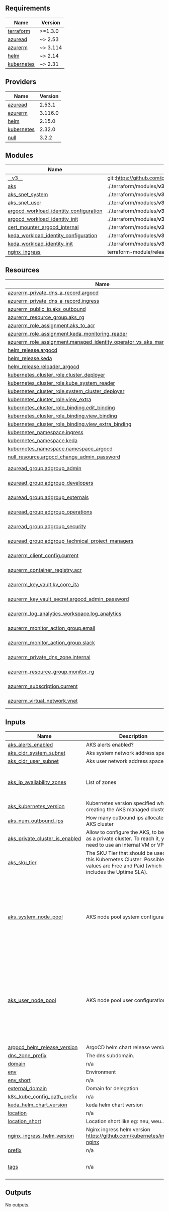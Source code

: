 <!-- markdownlint-disable -->
<!-- BEGIN_TF_DOCS -->
## Requirements

| Name | Version |
|------|---------|
| <a name="requirement_terraform"></a> [terraform](#requirement\_terraform) | >=1.3.0 |
| <a name="requirement_azuread"></a> [azuread](#requirement\_azuread) | ~> 2.53 |
| <a name="requirement_azurerm"></a> [azurerm](#requirement\_azurerm) | ~> 3.114 |
| <a name="requirement_helm"></a> [helm](#requirement\_helm) | ~> 2.14 |
| <a name="requirement_kubernetes"></a> [kubernetes](#requirement\_kubernetes) | ~> 2.31 |

## Providers

| Name | Version |
|------|---------|
| <a name="provider_azuread"></a> [azuread](#provider\_azuread) | 2.53.1 |
| <a name="provider_azurerm"></a> [azurerm](#provider\_azurerm) | 3.116.0 |
| <a name="provider_helm"></a> [helm](#provider\_helm) | 2.15.0 |
| <a name="provider_kubernetes"></a> [kubernetes](#provider\_kubernetes) | 2.32.0 |
| <a name="provider_null"></a> [null](#provider\_null) | 3.2.2 |

## Modules

| Name | Source | Version |
|------|--------|---------|
| <a name="module___v3__"></a> [\_\_v3\_\_](#module\_\_\_v3\_\_) | git::https://github.com/pagopa/terraform-azurerm-v3.git | b38a6317d9d18ffe7bea39b0cc2f390cf7fd06d6 |
| <a name="module_aks"></a> [aks](#module\_aks) | ./.terraform/modules/__v3__/kubernetes_cluster | n/a |
| <a name="module_aks_snet_system"></a> [aks\_snet\_system](#module\_aks\_snet\_system) | ./.terraform/modules/__v3__/subnet | n/a |
| <a name="module_aks_snet_user"></a> [aks\_snet\_user](#module\_aks\_snet\_user) | ./.terraform/modules/__v3__/subnet | n/a |
| <a name="module_argocd_workload_identity_configuration"></a> [argocd\_workload\_identity\_configuration](#module\_argocd\_workload\_identity\_configuration) | ./.terraform/modules/__v3__/kubernetes_workload_identity_configuration | n/a |
| <a name="module_argocd_workload_identity_init"></a> [argocd\_workload\_identity\_init](#module\_argocd\_workload\_identity\_init) | ./.terraform/modules/__v3__/kubernetes_workload_identity_init | n/a |
| <a name="module_cert_mounter_argocd_internal"></a> [cert\_mounter\_argocd\_internal](#module\_cert\_mounter\_argocd\_internal) | ./.terraform/modules/__v3__/cert_mounter | n/a |
| <a name="module_keda_workload_identity_configuration"></a> [keda\_workload\_identity\_configuration](#module\_keda\_workload\_identity\_configuration) | ./.terraform/modules/__v3__/kubernetes_workload_identity_configuration | n/a |
| <a name="module_keda_workload_identity_init"></a> [keda\_workload\_identity\_init](#module\_keda\_workload\_identity\_init) | ./.terraform/modules/__v3__/kubernetes_workload_identity_init | n/a |
| <a name="module_nginx_ingress"></a> [nginx\_ingress](#module\_nginx\_ingress) | terraform-module/release/helm | 2.8.0 |

## Resources

| Name | Type |
|------|------|
| [azurerm_private_dns_a_record.argocd](https://registry.terraform.io/providers/hashicorp/azurerm/latest/docs/resources/private_dns_a_record) | resource |
| [azurerm_private_dns_a_record.ingress](https://registry.terraform.io/providers/hashicorp/azurerm/latest/docs/resources/private_dns_a_record) | resource |
| [azurerm_public_ip.aks_outbound](https://registry.terraform.io/providers/hashicorp/azurerm/latest/docs/resources/public_ip) | resource |
| [azurerm_resource_group.aks_rg](https://registry.terraform.io/providers/hashicorp/azurerm/latest/docs/resources/resource_group) | resource |
| [azurerm_role_assignment.aks_to_acr](https://registry.terraform.io/providers/hashicorp/azurerm/latest/docs/resources/role_assignment) | resource |
| [azurerm_role_assignment.keda_monitoring_reader](https://registry.terraform.io/providers/hashicorp/azurerm/latest/docs/resources/role_assignment) | resource |
| [azurerm_role_assignment.managed_identity_operator_vs_aks_managed_identity](https://registry.terraform.io/providers/hashicorp/azurerm/latest/docs/resources/role_assignment) | resource |
| [helm_release.argocd](https://registry.terraform.io/providers/hashicorp/helm/latest/docs/resources/release) | resource |
| [helm_release.keda](https://registry.terraform.io/providers/hashicorp/helm/latest/docs/resources/release) | resource |
| [helm_release.reloader_argocd](https://registry.terraform.io/providers/hashicorp/helm/latest/docs/resources/release) | resource |
| [kubernetes_cluster_role.cluster_deployer](https://registry.terraform.io/providers/hashicorp/kubernetes/latest/docs/resources/cluster_role) | resource |
| [kubernetes_cluster_role.kube_system_reader](https://registry.terraform.io/providers/hashicorp/kubernetes/latest/docs/resources/cluster_role) | resource |
| [kubernetes_cluster_role.system_cluster_deployer](https://registry.terraform.io/providers/hashicorp/kubernetes/latest/docs/resources/cluster_role) | resource |
| [kubernetes_cluster_role.view_extra](https://registry.terraform.io/providers/hashicorp/kubernetes/latest/docs/resources/cluster_role) | resource |
| [kubernetes_cluster_role_binding.edit_binding](https://registry.terraform.io/providers/hashicorp/kubernetes/latest/docs/resources/cluster_role_binding) | resource |
| [kubernetes_cluster_role_binding.view_binding](https://registry.terraform.io/providers/hashicorp/kubernetes/latest/docs/resources/cluster_role_binding) | resource |
| [kubernetes_cluster_role_binding.view_extra_binding](https://registry.terraform.io/providers/hashicorp/kubernetes/latest/docs/resources/cluster_role_binding) | resource |
| [kubernetes_namespace.ingress](https://registry.terraform.io/providers/hashicorp/kubernetes/latest/docs/resources/namespace) | resource |
| [kubernetes_namespace.keda](https://registry.terraform.io/providers/hashicorp/kubernetes/latest/docs/resources/namespace) | resource |
| [kubernetes_namespace.namespace_argocd](https://registry.terraform.io/providers/hashicorp/kubernetes/latest/docs/resources/namespace) | resource |
| [null_resource.argocd_change_admin_password](https://registry.terraform.io/providers/hashicorp/null/latest/docs/resources/resource) | resource |
| [azuread_group.adgroup_admin](https://registry.terraform.io/providers/hashicorp/azuread/latest/docs/data-sources/group) | data source |
| [azuread_group.adgroup_developers](https://registry.terraform.io/providers/hashicorp/azuread/latest/docs/data-sources/group) | data source |
| [azuread_group.adgroup_externals](https://registry.terraform.io/providers/hashicorp/azuread/latest/docs/data-sources/group) | data source |
| [azuread_group.adgroup_operations](https://registry.terraform.io/providers/hashicorp/azuread/latest/docs/data-sources/group) | data source |
| [azuread_group.adgroup_security](https://registry.terraform.io/providers/hashicorp/azuread/latest/docs/data-sources/group) | data source |
| [azuread_group.adgroup_technical_project_managers](https://registry.terraform.io/providers/hashicorp/azuread/latest/docs/data-sources/group) | data source |
| [azurerm_client_config.current](https://registry.terraform.io/providers/hashicorp/azurerm/latest/docs/data-sources/client_config) | data source |
| [azurerm_container_registry.acr](https://registry.terraform.io/providers/hashicorp/azurerm/latest/docs/data-sources/container_registry) | data source |
| [azurerm_key_vault.kv_core_ita](https://registry.terraform.io/providers/hashicorp/azurerm/latest/docs/data-sources/key_vault) | data source |
| [azurerm_key_vault_secret.argocd_admin_password](https://registry.terraform.io/providers/hashicorp/azurerm/latest/docs/data-sources/key_vault_secret) | data source |
| [azurerm_log_analytics_workspace.log_analytics](https://registry.terraform.io/providers/hashicorp/azurerm/latest/docs/data-sources/log_analytics_workspace) | data source |
| [azurerm_monitor_action_group.email](https://registry.terraform.io/providers/hashicorp/azurerm/latest/docs/data-sources/monitor_action_group) | data source |
| [azurerm_monitor_action_group.slack](https://registry.terraform.io/providers/hashicorp/azurerm/latest/docs/data-sources/monitor_action_group) | data source |
| [azurerm_private_dns_zone.internal](https://registry.terraform.io/providers/hashicorp/azurerm/latest/docs/data-sources/private_dns_zone) | data source |
| [azurerm_resource_group.monitor_rg](https://registry.terraform.io/providers/hashicorp/azurerm/latest/docs/data-sources/resource_group) | data source |
| [azurerm_subscription.current](https://registry.terraform.io/providers/hashicorp/azurerm/latest/docs/data-sources/subscription) | data source |
| [azurerm_virtual_network.vnet](https://registry.terraform.io/providers/hashicorp/azurerm/latest/docs/data-sources/virtual_network) | data source |

## Inputs

| Name | Description | Type | Default | Required |
|------|-------------|------|---------|:--------:|
| <a name="input_aks_alerts_enabled"></a> [aks\_alerts\_enabled](#input\_aks\_alerts\_enabled) | AKS alerts enabled? | `bool` | `false` | no |
| <a name="input_aks_cidr_system_subnet"></a> [aks\_cidr\_system\_subnet](#input\_aks\_cidr\_system\_subnet) | Aks system network address space. | `list(string)` | n/a | yes |
| <a name="input_aks_cidr_user_subnet"></a> [aks\_cidr\_user\_subnet](#input\_aks\_cidr\_user\_subnet) | Aks user network address space. | `list(string)` | n/a | yes |
| <a name="input_aks_ip_availability_zones"></a> [aks\_ip\_availability\_zones](#input\_aks\_ip\_availability\_zones) | List of zones | `list(string)` | <pre>[<br>  "1",<br>  "2",<br>  "3"<br>]</pre> | no |
| <a name="input_aks_kubernetes_version"></a> [aks\_kubernetes\_version](#input\_aks\_kubernetes\_version) | Kubernetes version specified when creating the AKS managed cluster. | `string` | n/a | yes |
| <a name="input_aks_num_outbound_ips"></a> [aks\_num\_outbound\_ips](#input\_aks\_num\_outbound\_ips) | How many outbound ips allocate for AKS cluster | `number` | `1` | no |
| <a name="input_aks_private_cluster_is_enabled"></a> [aks\_private\_cluster\_is\_enabled](#input\_aks\_private\_cluster\_is\_enabled) | Allow to configure the AKS, to be setup as a private cluster. To reach it, you need to use an internal VM or VPN | `bool` | `true` | no |
| <a name="input_aks_sku_tier"></a> [aks\_sku\_tier](#input\_aks\_sku\_tier) | The SKU Tier that should be used for this Kubernetes Cluster. Possible values are Free and Paid (which includes the Uptime SLA). | `string` | n/a | yes |
| <a name="input_aks_system_node_pool"></a> [aks\_system\_node\_pool](#input\_aks\_system\_node\_pool) | AKS node pool system configuration | <pre>object({<br>    name                         = string<br>    vm_size                      = string<br>    os_disk_type                 = string<br>    os_disk_size_gb              = string<br>    node_count_min               = number<br>    node_count_max               = number<br>    only_critical_addons_enabled = bool<br>    node_labels                  = map(any)<br>    node_tags                    = map(any)<br>  })</pre> | n/a | yes |
| <a name="input_aks_user_node_pool"></a> [aks\_user\_node\_pool](#input\_aks\_user\_node\_pool) | AKS node pool user configuration | <pre>object({<br>    enabled         = bool<br>    name            = string<br>    vm_size         = string<br>    os_disk_type    = string<br>    os_disk_size_gb = string<br>    node_count_min  = number<br>    node_count_max  = number<br>    node_labels     = map(any)<br>    node_taints     = list(string)<br>    node_tags       = map(any)<br>  })</pre> | n/a | yes |
| <a name="input_argocd_helm_release_version"></a> [argocd\_helm\_release\_version](#input\_argocd\_helm\_release\_version) | ArgoCD helm chart release version | `string` | n/a | yes |
| <a name="input_dns_zone_prefix"></a> [dns\_zone\_prefix](#input\_dns\_zone\_prefix) | The dns subdomain. | `string` | n/a | yes |
| <a name="input_domain"></a> [domain](#input\_domain) | n/a | `string` | n/a | yes |
| <a name="input_env"></a> [env](#input\_env) | Environment | `string` | n/a | yes |
| <a name="input_env_short"></a> [env\_short](#input\_env\_short) | n/a | `string` | n/a | yes |
| <a name="input_external_domain"></a> [external\_domain](#input\_external\_domain) | Domain for delegation | `string` | n/a | yes |
| <a name="input_k8s_kube_config_path_prefix"></a> [k8s\_kube\_config\_path\_prefix](#input\_k8s\_kube\_config\_path\_prefix) | n/a | `string` | `"~/.kube"` | no |
| <a name="input_keda_helm_chart_version"></a> [keda\_helm\_chart\_version](#input\_keda\_helm\_chart\_version) | keda helm chart version | `string` | n/a | yes |
| <a name="input_location"></a> [location](#input\_location) | n/a | `string` | n/a | yes |
| <a name="input_location_short"></a> [location\_short](#input\_location\_short) | Location short like eg: neu, weu.. | `string` | n/a | yes |
| <a name="input_nginx_ingress_helm_version"></a> [nginx\_ingress\_helm\_version](#input\_nginx\_ingress\_helm\_version) | Nginx ingress helm version https://github.com/kubernetes/ingress-nginx | `string` | n/a | yes |
| <a name="input_prefix"></a> [prefix](#input\_prefix) | n/a | `string` | n/a | yes |
| <a name="input_tags"></a> [tags](#input\_tags) | n/a | `map(any)` | <pre>{<br>  "CreatedBy": "Terraform"<br>}</pre> | no |

## Outputs

No outputs.
<!-- END_TF_DOCS -->